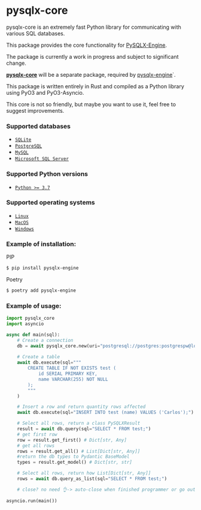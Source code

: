 # pysqlx-core

pysqlx-core is an extremely fast Python library for communicating with various SQL databases.

This package provides the core functionality for [PySQLX-Engine](https://carlos-rian.github.io/pysqlx-engine/).

The package is currently a work in progress and subject to significant change.

[__pysqlx-core__](https://pypi.org/project/pysqlx-core/) will be a separate package, required by [pysqlx-engine](https://carlos-rian.github.io/pysqlx-engine/)`.

This package is written entirely in Rust and compiled as a Python library using PyO3 and PyO3-Asyncio.

This core is not so friendly, but maybe you want to use it, feel free to suggest improvements.

### Supported databases

* [`SQLite`](https://www.sqlite.org/index.html)
* [`PostgreSQL`](https://www.postgresql.org/)
* [`MySQL`](https://www.mysql.com/)
* [`Microsoft SQL Server`](https://www.microsoft.com/sql-server)

### Supported Python versions

* [`Python >= 3.7`](https://www.python.org/)

### Supported operating systems

* [`Linux`](https://pt.wikipedia.org/wiki/Linux)
* [`MacOS`](https://pt.wikipedia.org/wiki/Macos)
* [`Windows`](https://pt.wikipedia.org/wiki/Microsoft_Windows)


### Example of installation:

PIP

```bash
$ pip install pysqlx-engine
```

Poetry

```bash
$ poetry add pysqlx-engine
```

### Example of usage:

```python
import pysqlx_core
import asyncio

async def main(sql):
    # Create a connection 
    db = await pysqlx_core.new(uri="postgresql://postgres:postgrespw@localhost:49153")
    
    # Create a table
    await db.execute(sql="""
        CREATE TABLE IF NOT EXISTS test (
            id SERIAL PRIMARY KEY,
            name VARCHAR(255) NOT NULL
        );
        """
    )

    # Insert a row and return quantity rows affected
    await db.execute(sql="INSERT INTO test (name) VALUES ('Carlos');")

    # Select all rows, return a class PySQLXResult
    result = await db.query(sql="SELECT * FROM test;")
    # get first row
    row = result.get_first() # Dict[str, Any] 
    # get all rows
    rows = result.get_all() # List[Dict[str, Any]]
    #return the db types to Pydantic BaseModel
    types = result.get_model() # Dict[str, str] 

    # Select all rows, return how List[Dict[str, Any]]
    rows = await db.query_as_list(sql="SELECT * FROM test;")

    # close? no need 👌-> auto-close when finished programmer or go out of context..
    
asyncio.run(main())
```